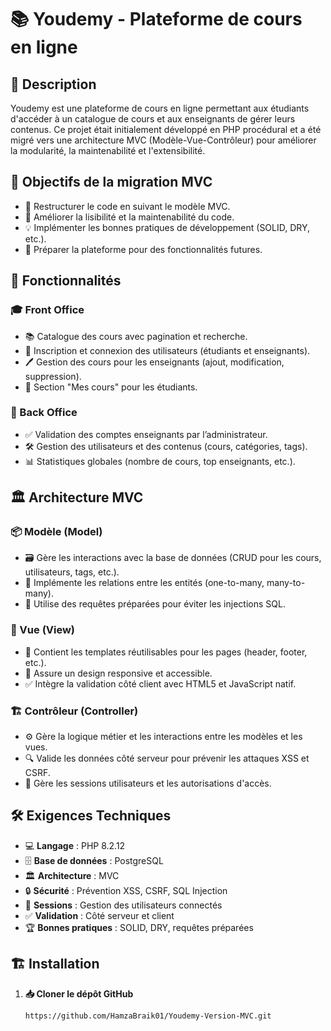 # 📚 Youdemy - Plateforme de cours en ligne

## 📝 Description
Youdemy est une plateforme de cours en ligne permettant aux étudiants d'accéder à un catalogue de cours et aux enseignants de gérer leurs contenus. Ce projet était initialement développé en PHP procédural et a été migré vers une architecture MVC (Modèle-Vue-Contrôleur) pour améliorer la modularité, la maintenabilité et l'extensibilité.

## 🎯 Objectifs de la migration MVC
- 🔄 Restructurer le code en suivant le modèle MVC.
- 📖 Améliorer la lisibilité et la maintenabilité du code.
- 💡 Implémenter les bonnes pratiques de développement (SOLID, DRY, etc.).
- 🚀 Préparer la plateforme pour des fonctionnalités futures.

## 🚀 Fonctionnalités

### 🎓 Front Office
- 📚 Catalogue des cours avec pagination et recherche.
- 👤 Inscription et connexion des utilisateurs (étudiants et enseignants).
- 🖊️ Gestion des cours pour les enseignants (ajout, modification, suppression).
- 📂 Section "Mes cours" pour les étudiants.

### 🔧 Back Office
- ✅ Validation des comptes enseignants par l’administrateur.
- 🛠️ Gestion des utilisateurs et des contenus (cours, catégories, tags).
- 📊 Statistiques globales (nombre de cours, top enseignants, etc.).

## 🏛️ Architecture MVC
### 📦 Modèle (Model)
- 🗃️ Gère les interactions avec la base de données (CRUD pour les cours, utilisateurs, tags, etc.).
- 🔗 Implémente les relations entre les entités (one-to-many, many-to-many).
- 🔐 Utilise des requêtes préparées pour éviter les injections SQL.

### 🎨 Vue (View)
- 📄 Contient les templates réutilisables pour les pages (header, footer, etc.).
- 📱 Assure un design responsive et accessible.
- ✅ Intègre la validation côté client avec HTML5 et JavaScript natif.

### 🏗️ Contrôleur (Controller)
- ⚙️ Gère la logique métier et les interactions entre les modèles et les vues.
- 🔍 Valide les données côté serveur pour prévenir les attaques XSS et CSRF.
- 🔑 Gère les sessions utilisateurs et les autorisations d'accès.

## 🛠️ Exigences Techniques
- 💻 **Langage** : PHP 8.2.12
- 🗄️ **Base de données** : PostgreSQL
- 🏛️ **Architecture** : MVC
- 🔒 **Sécurité** : Prévention XSS, CSRF, SQL Injection
- 🔑 **Sessions** : Gestion des utilisateurs connectés
- ✅ **Validation** : Côté serveur et client
- 🏆 **Bonnes pratiques** : SOLID, DRY, requêtes préparées

## 🏗️ Installation
1. **📥 Cloner le dépôt GitHub**
   ```bash
   https://github.com/HamzaBraik01/Youdemy-Version-MVC.git
